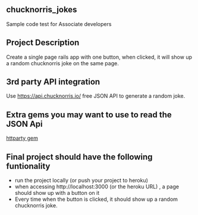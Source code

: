 ## chucknorris_jokes
Sample code test for Associate developers

## Project Description

Create a single page rails app with one button, when clicked, it will show up a random chucknorris joke on the same page. 

## 3rd party API integration

Use https://api.chucknorris.io/ free JSON API to generate a random joke. 

## Extra gems you may want to use to read the JSON Api

[httparty gem](https://github.com/jnunemaker/httparty)

## Final project should have the following funtionality 

- run the project locally (or push your project to heroku) 
- when accessing http://localhost:3000 (or the heroku URL) , a page should show up with a button on it
- Every time when the button is clicked, it should show up a random chucknorris joke. 

